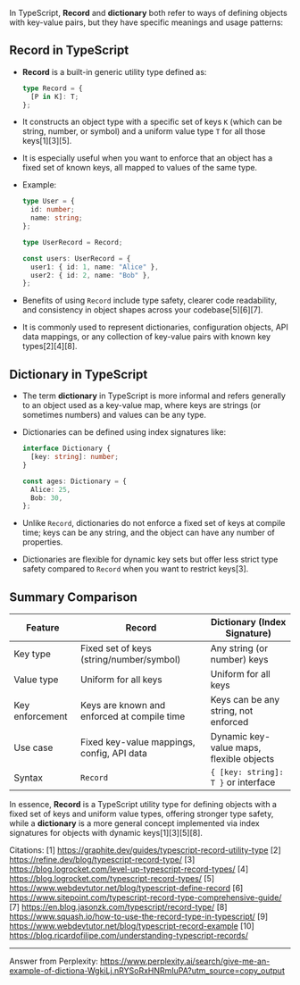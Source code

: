 In TypeScript, **Record** and **dictionary** both refer to ways of defining objects with key-value pairs, but they have
specific meanings and usage patterns:

## Record in TypeScript

- **Record** is a built-in generic utility type defined as:

  ```typescript
  type Record = {
    [P in K]: T;
  };
  ```

- It constructs an object type with a specific set of keys `K` (which can be string, number, or symbol) and a uniform value
  type `T` for all those keys[1][3][5].

- It is especially useful when you want to enforce that an object has a fixed set of known keys, all mapped to values of the
  same type.

- Example:

  ```typescript
  type User = {
    id: number;
    name: string;
  };

  type UserRecord = Record;

  const users: UserRecord = {
    user1: { id: 1, name: "Alice" },
    user2: { id: 2, name: "Bob" },
  };
  ```

- Benefits of using `Record` include type safety, clearer code readability, and consistency in object shapes across your
  codebase[5][6][7].

- It is commonly used to represent dictionaries, configuration objects, API data mappings, or any collection of key-value
  pairs with known key types[2][4][8].

## Dictionary in TypeScript

- The term **dictionary** in TypeScript is more informal and refers generally to an object used as a key-value map, where
  keys are strings (or sometimes numbers) and values can be any type.

- Dictionaries can be defined using index signatures like:

  ```typescript
  interface Dictionary {
    [key: string]: number;
  }

  const ages: Dictionary = {
    Alice: 25,
    Bob: 30,
  };
  ```

- Unlike `Record`, dictionaries do not enforce a fixed set of keys at compile time; keys can be any string, and the object
  can have any number of properties.

- Dictionaries are flexible for dynamic key sets but offer less strict type safety compared to `Record` when you want to
  restrict keys[3].

## Summary Comparison

| Feature         | Record                                      | Dictionary (Index Signature)             |
| --------------- | ------------------------------------------- | ---------------------------------------- |
| Key type        | Fixed set of keys (string/number/symbol)    | Any string (or number) keys              |
| Value type      | Uniform for all keys                        | Uniform for all keys                     |
| Key enforcement | Keys are known and enforced at compile time | Keys can be any string, not enforced     |
| Use case        | Fixed key-value mappings, config, API data  | Dynamic key-value maps, flexible objects |
| Syntax          | `Record`                                    | `{ [key: string]: T }` or interface      |

In essence, **Record** is a TypeScript utility type for defining objects with a fixed set of keys and uniform value types,
offering stronger type safety, while a **dictionary** is a more general concept implemented via index signatures for objects
with dynamic keys[1][3][5][8].

Citations: [1] https://graphite.dev/guides/typescript-record-utility-type [2] https://refine.dev/blog/typescript-record-type/
[3] https://blog.logrocket.com/level-up-typescript-record-types/ [4] https://blog.logrocket.com/typescript-record-types/ [5]
https://www.webdevtutor.net/blog/typescript-define-record [6]
https://www.sitepoint.com/typescript-record-type-comprehensive-guide/ [7] https://en.blog.jasonzk.com/typescript/record-type/
[8] https://www.squash.io/how-to-use-the-record-type-in-typescript/ [9]
https://www.webdevtutor.net/blog/typescript-record-example [10]
https://blog.ricardofilipe.com/understanding-typescript-records/

---

Answer from Perplexity:
https://www.perplexity.ai/search/give-me-an-example-of-dictiona-WgkiLj.nRYSoRxHNRmIuPA?utm_source=copy_output
